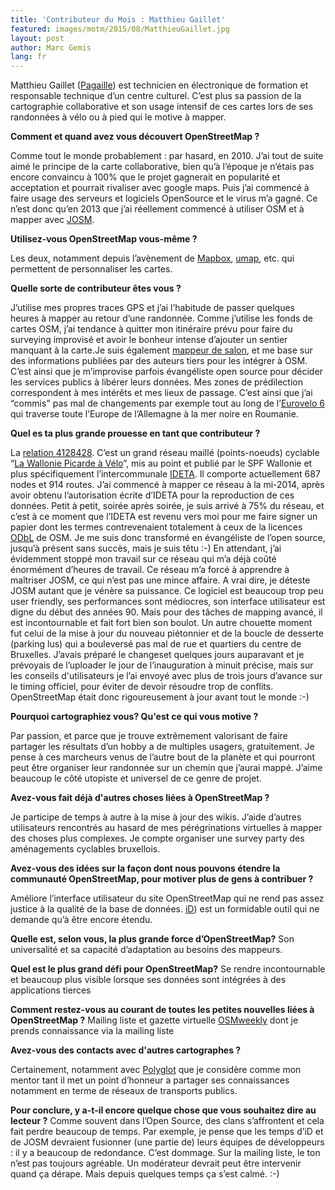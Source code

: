 ```yaml
---
title: 'Contributeur du Mois : Matthieu Gaillet'
featured: images/motm/2015/08/MatthieuGaillet.jpg
layout: post
author: Marc Gemis
lang: fr
---
```


Matthieu Gaillet ([Pagaille](https://www.openstreetmap.org/user/Pagaille)) est technicien en électronique de formation et responsable technique d’un centre culturel. C’est plus sa passion de la cartographie collaborative et son usage intensif de ces cartes lors de ses randonnées à vélo ou à pied qui le motive à mapper.

**Comment et quand avez vous découvert OpenStreetMap ?**

Comme tout le monde probablement : par hasard, en 2010. J’ai tout de suite aimé le principe de la carte collaborative, bien qu’à l’époque je n’étais pas encore convaincu à 100% que le projet gagnerait en popularité et acceptation et pourrait rivaliser avec google maps. Puis j’ai commencé à faire usage des serveurs et logiciels OpenSource et le virus m’a gagné. 
Ce n’est donc qu’en 2013 que j’ai réellement commencé à utiliser OSM et à mapper avec [JOSM](http://josm.openstreetmap.de/).

**Utilisez-vous OpenStreetMap vous-même ?**

Les deux, notamment depuis l’avènement de [Mapbox](https://www.mapbox.com/), [umap](http://umap.openstreetmap.fr/), etc. qui permettent de personnaliser les cartes.

**Quelle sorte de contributeur êtes vous ?**

J’utilise mes propres traces GPS et j’ai l’habitude de passer quelques heures à mapper au retour d’une randonnée. Comme j’utilise les fonds de cartes OSM, j’ai tendance à quitter mon itinéraire prévu pour faire du surveying improvisé et avoir le bonheur intense d’ajouter un sentier manquant à la carte.Je suis également [mappeur de salon](http://wiki.openstreetmap.org/wiki/Armchair_mapping), et me base sur des informations publiées par des auteurs tiers pour les intégrer à OSM. C’est ainsi que je m’improvise parfois évangéliste open source pour décider les services publics à libérer leurs données. 
Mes zones de prédilection correspondent à mes intérêts et mes lieux de passage. C’est ainsi que j’ai “commis" pas mal de changements par exemple tout au long de l’[Eurovelo 6](http://www.eurovelo.com/en/eurovelos/eurovelo-6) qui traverse toute l’Europe de l’Allemagne à la mer noire en Roumanie.

**Quel es ta plus grande prouesse en tant que contributeur ?**

La [relation 4128428](http://www.openstreetmap.org/relation/4128428). C’est un grand réseau maillé (points-noeuds) cyclable “[La Wallonie Picarde à Vélo](http://www.visitwapi.be/divers/nature-et-balades/la-wapi-a-velo/article/la-wapi-a-velo?lang=fr)”, mis au point et publié par le SPF Wallonie et plus spécifiquement l’intercommunale [IDETA](http://www.ideta.be/). Il comporte actuellement 687 nodes et 914 routes. J’ai commencé à mapper ce réseau à la mi-2014, après avoir obtenu l’autorisation écrite d’IDETA pour la reproduction de ces données. Petit à petit, soirée après soirée, je suis arrivé à 75% du réseau, et c’est à ce moment que l’IDETA est revenu vers moi pour me faire signer un papier dont les termes contrevenaient totalement à ceux de la licences [ODbL](http://opendatacommons.org/licenses/odbl/) de OSM. 
Je me suis donc transformé en évangéliste de l’open source, jusqu’à présent sans succès, mais je suis têtu :-) En attendant, j’ai évidemment stoppé mon travail sur ce réseau qui m’a déjà coûté énormément d’heures de travail.
Ce réseau m’a forcé à apprendre à maîtriser JOSM, ce qui n’est pas une mince affaire. A vrai dire, je déteste JOSM autant que je vénère sa puissance. Ce logiciel est beaucoup trop peu user friendly, ses performances sont médiocres, son interface utilisateur est digne du début des années 90. Mais pour des tâches de mapping avancé, il est incontournable et fait fort bien son boulot. 
Un autre chouette moment fut celui de la mise à jour du nouveau piétonnier et de la boucle de desserte (parking lus) qui a bouleversé pas mal de rue et quartiers du centre de Bruxelles. J’avais préparé le changeset quelques jours auparavant et je prévoyais de l’uploader le jour de l’inauguration à minuit précise, mais sur les conseils d'utilisateurs je l’ai envoyé avec plus de trois jours d’avance sur le timing officiel, pour éviter de devoir résoudre trop de conflits. OpenStreetMap était donc rigoureusement à jour avant tout le monde :-)

**Pourquoi cartographiez vous? Qu'est ce qui vous motive ?**

Par passion, et parce que je trouve extrêmement valorisant de faire partager les résultats d’un hobby a de multiples usagers, gratuitement. Je pense à ces marcheurs venus de l’autre bout de la planète et qui pourront peut être organiser leur randonnée sur un chemin que j’aurai mappé. J’aime beaucoup le côté utopiste et universel de ce genre de projet.

**Avez-vous fait déjà d'autres choses liées à OpenStreetMap ?**

Je participe de temps à autre à la mise à jour des wikis. J’aide d’autres utilisateurs rencontrés au hasard de mes pérégrinations virtuelles à mapper des choses plus complexes. Je compte organiser une survey party des aménagements cyclables bruxellois.

**Avez-vous des idées sur la façon dont nous pouvons étendre la communauté OpenStreetMap, pour motiver plus de gens à contribuer ?**

Améliore l’interface utilisateur du site OpenStreetMap qui ne rend pas assez justice à la qualité de la base de données.
[iD](http://wiki.openstreetmap.org/wiki/ID)) est un formidable outil qui ne demande qu’à être encore étendu.

**Quelle est, selon vous, la plus grande force d’OpenStreetMap?**
Son universalité et sa capacité d’adaptation au besoins des mappeurs.

**Quel est le plus grand défi pour OpenStreetMap?**
Se rendre incontournable et beaucoup plus visible lorsque ses données sont intégrées à des applications tierces

**Comment restez-vous au courant de toutes les petites nouvelles liées à OpenStreetMap ?**
Mailing liste et gazette virtuelle [OSMweekly](http://www.weeklyosm.eu/) dont je prends connaissance via la mailing liste
 
**Avez-vous des contacts avec d'autres cartographes ?**

Certainement, notamment avec [Polyglot](http://www.openstreetmap.org/user/Polyglot) que je considère comme mon mentor tant il met un point d’honneur a partager ses connaissances notamment en terme de réseaux de transports publics.

**Pour conclure, y a-t-il encore quelque chose que vous souhaitez dire au lecteur ?**
Comme souvent dans l’Open Source, des clans s’affrontent et cela fait perdre beaucoup de temps. Par exemple, je pense que les temps d’iD et de JOSM devraient fusionner (une partie de) leurs équipes de développeurs : il y a beaucoup de redondance. C’est dommage.
Sur la mailing liste, le ton n’est pas toujours agréable. Un modérateur devrait peut être intervenir quand ça dérape. Mais depuis quelques temps ça s’est calmé. :-)
